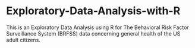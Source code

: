 # Exploratory-Data-Analysis-with-R
This is an Exploratory Data Analysis using R for The Behavioral Risk Factor Surveillance System (BRFSS) data concerning general health of the US adult citizens.
